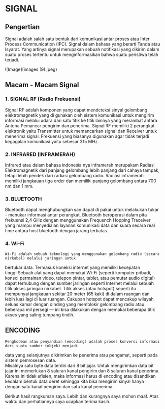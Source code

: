 # SIGNAL

## Pengertian
  Signal adalah salah satu bentuk dari komunikasi antar proses atau Inter Process Communication (IPC).
Signal dalam bahasa yang berarti Tanda atau Isyarat. Yang artinya signal merupakan sebuah notifikasi yang
dikirim dalam suatu proses tertentu untuk menginformasikan bahwa suatu peristiwa
telah terjadi.

![Image](images (9).jpeg)

## Macam - Macam Signal
### 1. SIGNAL RF (Radio Frekuensi)
   Signal RF adalah komponen yang dapat mendeteksi sinyal gelombang elektromagnetik yang di gunakan oleh
sistem komunikasi untuk mengirim informasi melalui udara dari satu titik ke titik lainnya yang merambat
antara Antena Pemancar pengirim dan penerima. Signal RF memiliki 2 perangkat elektronik yaitu Transmitter 
untuk memancarkan signal dan Receiver untuk menerima signal. Frekuensi yang biasanya digunakan agar tidak
terjadi kegagalan komunikasi yaitu sebesar 315 MHz.

### 2. INFRARED (INFRAMERAH)
   Infrared atau dalam bahasa indonesia nya inframerah merupakam Radiasi Elektromagnetik dari panjang
gelombang lebih panjang dari cahaya tampak, tetapi lebih pendek dari radiasi gelombang radio. Radiasi
inframerah memiliki jangkauan tiga order dan memiliki panjang gelombang antara 700 nm dan 1 mm.

### 3. BLUETOOTH
   Bluetooth dapat menghubungkan san dapat di pakai untuk melakukan tukar - menukar informasi antar perangkat.
Bluetooth beroperasi dalam pita frekuensi 2,4 GHz dengan menggunakan Frequench Hopping Traceiver yang mampu
menyedialan layanan komunikasi data dan suara secara real time antara host bluetooth dengan jarang terbatas.

### 4. Wi-Fi
    Wi-Fi adalah sebuah teknologi yang menggunakan gelombang radio (secara nirkabel) melalui jaringan untuk
bertukar data. Termasuk koneksi internet yang memiliki kecepatan tinggi.Sebuah alat yang dapat memakai Wi-Fi
(seperti komputer pribadi, konsol permainan video, telepon pintar, tablet, atau pemutar audio digital) dapat
terhubung dengan sumber jaringan seperti Internet melalui sebuah titik akses jaringan nirkabel. Titik akses
(atau hotspot) seperti itu mempunyai jangkauan sekitar 20 meter (65 kaki) di dalam ruangan dan lebih luas 
lagi di luar ruangan. Cakupan hotspot dapat mencakup wilayah seluas kamar dengan dinding yang memblokir 
gelombang radio atau beberapa mil persegi — ini bisa dilakukan dengan memakai beberapa titik akses yang saling 
tumpang tindih.

## ENCODING  
    Pengkodean atau penyandian (encoding) adalah proses konversi informasi dari suatu sumber (objek) menjadi
data yang selanjutnya dikirimkan ke penerima atau pengamat, seperti pada sistem pemrosesan data.     
    Misalnya satu byte data terdiri dari 8 bit jajar. Untuk mengirimkan data bit jajar ini memerlukan 8 saluran 
kanal pengirim dan 8 saluran kanal penerima. Karena ini tidak efisien, maka informasi harus di encoding atau 
disandikan kedalam bentuk data deret sehingga kita bisa mengirim sinyal hanya dengan satu kanal pengirim dan
satu kanal penerima. 


Berikut hasil rangkuman saya. Lebih dan kurangnya saya mohon maaf. Atas waktu dan perhatiannya saya ucapkan terima kasih.

